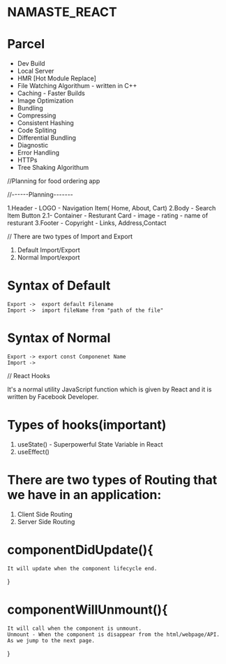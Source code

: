 # NAMASTE_REACT

# Parcel

- Dev Build
- Local Server
- HMR [Hot Module Replace]
- File Watching Algorithum - written in C++
- Caching - Faster Builds
- Image Optimization
- Bundling
- Compressing
- Consistent Hashing
- Code Spliting
- Differential Bundling
- Diagnostic
- Error Handling
- HTTPs
- Tree Shaking Algorithum

//Planning for food ordering app

//------Planning-------

1.Header - LOGO - Navigation Item( Home, About, Cart)
2.Body - Search Item Button
2.1- Container - Resturant Card - image - rating - name of resturant
3.Footer - Copyright - Links, Address,Contact

// There are two types of Import and Export

1. Default Import/Export
2. Normal Import/export

# Syntax of Default

    Export ->  export default Filename
    Import ->  import fileName from "path of the file"

# Syntax of Normal

    Export -> export const Componenet Name
    Import ->

// React Hooks

It's a normal utility JavaScript function which is given by React and it is written by Facebook Developer.

# Types of hooks(important)

1. useState() - Superpowerful State Variable in React
2. useEffect()

# There are two types of Routing that we have in an application:

1. Client Side Routing
2. Server Side Routing

# componentDidUpdate(){
    It will update when the component lifecycle end. 
  }

# componentWillUnmount(){
    It will call when the component is unmount.
    Unmount - When the component is disappear from the html/webpage/API. As we jump to the next page. 
  }
